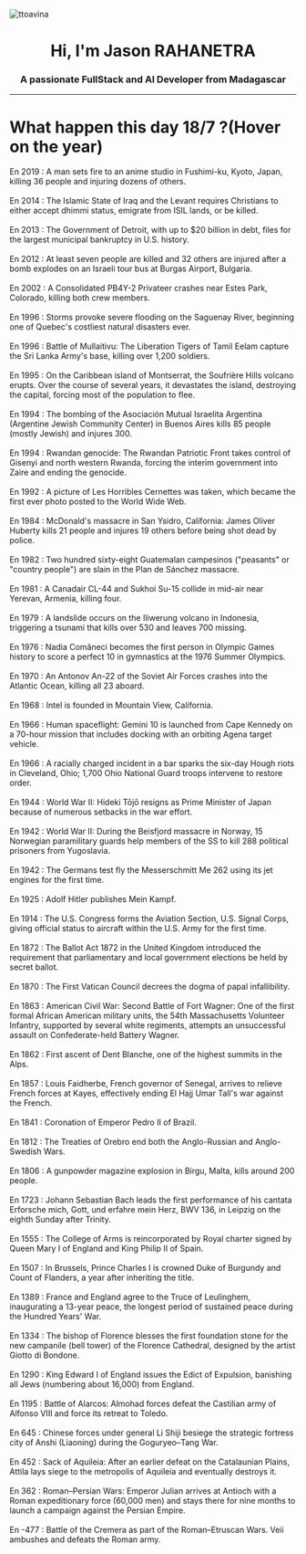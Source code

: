 
<p align="left"> <img src="https://komarev.com/ghpvc/?username=ttoavina&label=Profile%20views&color=0e75b6&style=flat" alt="ttoavina" /> </p>
<h1 align="center">Hi, I'm Jason RAHANETRA</h1>
<h3 align="center">A passionate FullStack and AI Developer from Madagascar</h3>
    
<hr/>
<h1> What happen this day 18/7 ?(Hover on the year)</h1>

En 2019 : A man sets fire to an anime studio in Fushimi-ku, Kyoto, Japan, killing 36 people and injuring dozens of others.
<br/><br/>
En 2014 : The Islamic State of Iraq and the Levant requires Christians to either accept dhimmi status, emigrate from ISIL lands, or be killed.
<br/><br/>
En 2013 : The Government of Detroit, with up to $20 billion in debt, files for the largest municipal bankruptcy in U.S. history.
<br/><br/>
En 2012 : At least seven people are killed and 32 others are injured after a bomb explodes on an Israeli tour bus at Burgas Airport, Bulgaria.
<br/><br/>
En 2002 : A Consolidated PB4Y-2 Privateer crashes near Estes Park, Colorado, killing both crew members.
<br/><br/>
En 1996 : Storms provoke severe flooding on the Saguenay River, beginning one of Quebec's costliest natural disasters ever.
<br/><br/>
En 1996 : Battle of Mullaitivu: The Liberation Tigers of Tamil Eelam capture the Sri Lanka Army's base, killing over 1,200 soldiers.
<br/><br/>
En 1995 : On the Caribbean island of Montserrat, the Soufrière Hills volcano erupts. Over the course of several years, it devastates the island, destroying the capital, forcing most of the population to flee.
<br/><br/>
En 1994 : The bombing of the Asociación Mutual Israelita Argentina (Argentine Jewish Community Center) in Buenos Aires kills 85 people (mostly Jewish) and injures 300.
<br/><br/>
En 1994 : Rwandan genocide: The Rwandan Patriotic Front takes control of Gisenyi and north western Rwanda, forcing the interim government into Zaire and ending the genocide.
<br/><br/>
En 1992 : A picture of Les Horribles Cernettes was taken, which became the first ever photo posted to the World Wide Web.
<br/><br/>
En 1984 : McDonald's massacre in San Ysidro, California: James Oliver Huberty kills 21 people and injures 19 others before being shot dead by police.
<br/><br/>
En 1982 : Two hundred sixty-eight Guatemalan campesinos ("peasants" or "country people") are slain in the Plan de Sánchez massacre.
<br/><br/>
En 1981 : A Canadair CL-44 and Sukhoi Su-15 collide in mid-air near Yerevan, Armenia, killing four.
<br/><br/>
En 1979 : A landslide occurs on the Iliwerung volcano in Indonesia, triggering a tsunami that kills over 530 and leaves 700 missing.
<br/><br/>
En 1976 : Nadia Comăneci becomes the first person in Olympic Games history to score a perfect 10 in gymnastics at the 1976 Summer Olympics.
<br/><br/>
En 1970 : An Antonov An-22 of the Soviet Air Forces crashes into the Atlantic Ocean, killing all 23 aboard.
<br/><br/>
En 1968 : Intel is founded in Mountain View, California.
<br/><br/>
En 1966 : Human spaceflight: Gemini 10 is launched from Cape Kennedy on a 70-hour mission that includes docking with an orbiting Agena target vehicle.
<br/><br/>
En 1966 : A racially charged incident in a bar sparks the six-day Hough riots in Cleveland, Ohio; 1,700 Ohio National Guard troops intervene to restore order.
<br/><br/>
En 1944 : World War II: Hideki Tōjō resigns as Prime Minister of Japan because of numerous setbacks in the war effort.
<br/><br/>
En 1942 : World War II: During the Beisfjord massacre in Norway, 15 Norwegian paramilitary guards help members of the SS to kill 288 political prisoners from Yugoslavia.
<br/><br/>
En 1942 : The Germans test fly the Messerschmitt Me 262 using its jet engines for the first time.
<br/><br/>
En 1925 : Adolf Hitler publishes Mein Kampf.
<br/><br/>
En 1914 : The U.S. Congress forms the Aviation Section, U.S. Signal Corps, giving official status to aircraft within the U.S. Army for the first time.
<br/><br/>
En 1872 : The Ballot Act 1872 in the United Kingdom introduced the requirement that parliamentary and local government elections be held by secret ballot.
<br/><br/>
En 1870 : The First Vatican Council decrees the dogma of papal infallibility.
<br/><br/>
En 1863 : American Civil War: Second Battle of Fort Wagner: One of the first formal African American military units, the 54th Massachusetts Volunteer Infantry, supported by several white regiments, attempts an unsuccessful assault on Confederate-held Battery Wagner.
<br/><br/>
En 1862 : First ascent of Dent Blanche, one of the highest summits in the Alps.
<br/><br/>
En 1857 : Louis Faidherbe, French governor of Senegal, arrives to relieve French forces at Kayes, effectively ending El Hajj Umar Tall's war against the French.
<br/><br/>
En 1841 : Coronation of Emperor Pedro II of Brazil.
<br/><br/>
En 1812 : The Treaties of Orebro end both the Anglo-Russian and Anglo-Swedish Wars.
<br/><br/>
En 1806 : A gunpowder magazine explosion in Birgu, Malta, kills around 200 people.
<br/><br/>
En 1723 : Johann Sebastian Bach leads the first performance of his cantata Erforsche mich, Gott, und erfahre mein Herz, BWV 136, in Leipzig on the eighth Sunday after Trinity.
<br/><br/>
En 1555 : The College of Arms is reincorporated by Royal charter signed by Queen Mary I of England and King Philip II of Spain.
<br/><br/>
En 1507 : In Brussels, Prince Charles I is crowned Duke of Burgundy and Count of Flanders, a year after inheriting the title.
<br/><br/>
En 1389 : France and England agree to the Truce of Leulinghem, inaugurating a 13-year peace, the longest period of sustained peace during the Hundred Years' War.
<br/><br/>
En 1334 : The bishop of Florence blesses the first foundation stone for the new campanile (bell tower) of the Florence Cathedral, designed by the artist Giotto di Bondone.
<br/><br/>
En 1290 : King Edward I of England issues the Edict of Expulsion, banishing all Jews (numbering about 16,000) from England.
<br/><br/>
En 1195 : Battle of Alarcos: Almohad forces defeat the Castilian army of Alfonso VIII and force its retreat to Toledo.
<br/><br/>
En 645 : Chinese forces under general Li Shiji besiege the strategic fortress city of Anshi (Liaoning) during the Goguryeo–Tang War.
<br/><br/>
En 452 : Sack of Aquileia: After an earlier defeat on the Catalaunian Plains, Attila lays siege to the metropolis of Aquileia and eventually destroys it.
<br/><br/>
En 362 : Roman–Persian Wars: Emperor Julian arrives at Antioch with a Roman expeditionary force (60,000 men) and stays there for nine months to launch a campaign against the Persian Empire.
<br/><br/>
En -477 : Battle of the Cremera as part of the Roman–Etruscan Wars.  Veii ambushes and defeats the Roman army.
<br/><br/>
